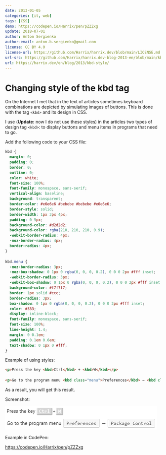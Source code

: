 ```yaml
---
date: 2013-01-05
categories: [it, web]
tags: [CSS]
demo: https://codepen.io/Harrix/pen/pZZZxg
update: 2018-07-01
author: Anton Sergienko
author-email: anton.b.sergienko@gmail.com
license: CC BY 4.0
license-url: https://github.com/Harrix/harrix.dev/blob/main/LICENSE.md
url-src: https://github.com/Harrix/harrix.dev-blog-2013-en/blob/main/kbd-style/kbd-style.md
url: https://harrix.dev/en/blog/2013/kbd-style/
---
```


# Changing style of the kbd tag

On the Internet I met that in the text of articles sometimes keyboard combinations are depicted by simulating images of buttons. This is done with the tag `<kbd>` and its design in CSS.

I use (**Update:** now I do not use these styles) in the articles two types of design tag `<kbd>`: to display buttons and menu items in programs that need to go.

Add the following code to your CSS file:

```css
kbd {
  margin: 0;
  padding: 0;
  border: 0;
  outline: 0;
  color: white;
  font-size: 100%;
  font-family: monospace, sans-serif;
  vertical-align: baseline;
  background: transparent;
  border-color: #e6e6e6 #bebebe #bebebe #e6e6e6;
  border-style: solid;
  border-width: 1px 3px 4px;
  padding: 0 5px;
  background-color: #d2d2d2;
  background-color: rgba(210, 210, 210, 0.9);
  -webkit-border-radius: 4px;
  -moz-border-radius: 4px;
  border-radius: 4px;
}

kbd.menu {
  -moz-border-radius: 3px;
  -moz-box-shadow: 0 1px 0 rgba(0, 0, 0, 0.2), 0 0 0 2px #fff inset;
  -webkit-border-radius: 3px;
  -webkit-box-shadow: 0 1px 0 rgba(0, 0, 0, 0.2), 0 0 0 2px #fff inset;
  background-color: #f7f7f7;
  border: 1px solid #ccc;
  border-radius: 3px;
  box-shadow: 0 1px 0 rgba(0, 0, 0, 0.2), 0 0 0 2px #fff inset;
  color: #333;
  display: inline-block;
  font-family: monospace, sans-serif;
  font-size: 100%;
  line-height: 1.4;
  margin: 0 0.1em;
  padding: 0.1em 0.6em;
  text-shadow: 0 1px 0 #fff;
}
```

Example of using styles:

```html
<p>Press the key <kbd>Ctrl</kbd> + <kbd>W</kbd></p>

<p>Go to the program menu <kbd class="menu">Preferences</kbd> → <kbd class="menu">Package Control</kbd></p>
```

As a result, you will get this result.

Screenshot:

![The result of applying the styles](img/kbd-style.en.png)

Example in CodePen:

<https://codepen.io/Harrix/pen/pZZZxg>
